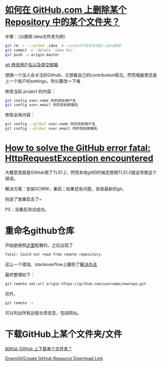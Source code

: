 

# [如何在 GitHub.com 上删除某个 Repository 中的某个文件夹？](https://www.zhihu.com/question/20418177)

步骤：（以删除.idea文件夹为例）

```bash
git rm -r --cached .idea  #--cached不会把本地的.idea删除
git commit -m 'delete .idea dir'
git push -u origin master
```

[git 修改用户名以及提交邮箱](https://blog.csdn.net/helinlin007/article/details/52266169)

想搞一个没人会关注的Github，又想看自己的contribution情况。然而电脑里还是上一个账户的settings，所以要改一下咯

修改当前 project 的内容：

```bash
git config user.name 你的目标用户名
git config user.email 你的目标邮箱名
```

修改全局内容：

```bash
git config --global user.name 你的目标用户名
git config --global user.email 你的目标邮箱名
```

# [How to solve the GitHub error fatal: HttpRequestException encountered](https://codeshare.co.uk/blog/how-to-solve-the-github-error-fatal-httprequestexception-encountered/)

大概意思就是GitHub用了TLS1.2，然而本地git的时候还想用TLS1.0就会导致这个错误。

解决方案：安装GCMW，重启；如果还有问题，安装最新的git。

别说了我重启去了~

PS：没重启测试成功。

# 重命名github仓库

开始是按照[这里](http://gohom.win/2015/12/17/git-rename-repo/)配置的，之后出现了

```bash
fatal: Could not read from remote repository.
```

这么一个错误。stackoverflow上翻到了[解决办法](https://stackoverflow.com/questions/13509293/git-fatal-could-not-read-from-remote-repository)

最终整理如下：

```bash
git remote set-url origin https://github.com/username/newrepo.git
```

另外，

```bash
git remote -v
```

可以列出所有远程仓库信息，包括网址。

# 下载GitHub上某个文件夹/文件

[如何从 GitHub 上下载单个文件夹？](https://www.zhihu.com/question/25369412)

[DownGit|Create GitHub Resource Download Link](https://minhaskamal.github.io/DownGit/#/home)

